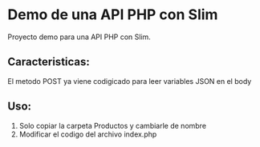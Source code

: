 # Demo de una API PHP con Slim
Proyecto demo para una API PHP con Slim.

## Caracteristicas:
El metodo POST ya viene codigicado para leer variables JSON en el body

## Uso:
1. Solo copiar la carpeta Productos y cambiarle de nombre
2. Modificar el codigo del archivo index.php
